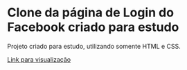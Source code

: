 # Clone da página de Login do Facebook criado para estudo


Projeto criado para estudo, utilizando somente HTML e CSS.

<a href="https://thaleshp.github.io/clone-facebook-login/">Link para visualização</a>
